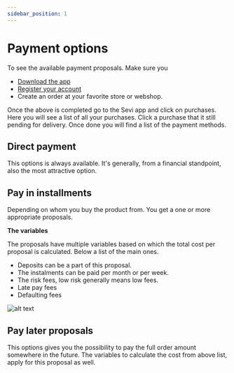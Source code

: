 ```yaml
---
sidebar_position: 1
---
```


# Payment options
To see the available payment proposals. Make sure you
- [Download the app](https://sevi.io/app)
- [Register your account](/docs/mobile/register) 
- Create an order at your favorite store or webshop. 

Once the above is completed go to the Sevi app and click on purchases. Here you will see a list of all your purchases. Click a purchase that it still pending for delivery. Once done you will find a list of the payment methods.


## Direct payment
This options is always available. It's generally, from a financial standpoint, also the most attractive option. 

## Pay in installments
Depending on whom you buy the product from. You get a one or more appropriate proposals. 

**The variables**

The proposals have multiple variables based on which the total cost per proposal is calculated. Below a list of the main ones.

- Deposits can be a part of this proposal.
- The instalments can be paid per month or per week.
- The risk fees, low risk generally means low fees.
- Late pay fees
- Defaulting fees

![alt text](/ordering/Checkout.png "Logo Title Text 1")



## Pay later proposals
This options gives you the possibility to pay the full order amount somewhere in the future. The variables to calculate the cost from above list, apply for this proposal as well.


